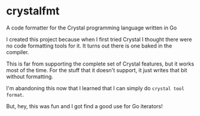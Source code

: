 # crystalfmt

A code formatter for the Crystal programming language written in Go

I created this project because when I first tried Crystal I thought there were
no code formatting tools for it. It turns out there is one baked in the
compiler.

This is far from supporting the complete set of Crystal features, but it works
most of the time. For the stuff that it doesn't support, it just writes that
bit without formatting.

I'm abandoning this now that I learned that I can simply do `crystal tool
format`.

But, hey, this was fun and I got find a good use for Go iterators!
